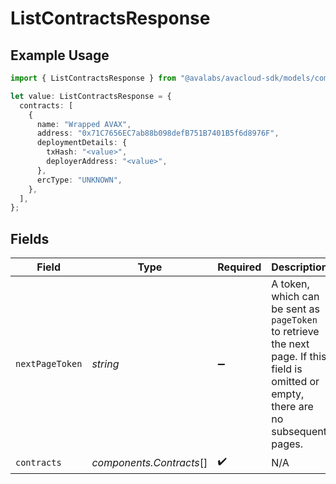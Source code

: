 # ListContractsResponse

## Example Usage

```typescript
import { ListContractsResponse } from "@avalabs/avacloud-sdk/models/components";

let value: ListContractsResponse = {
  contracts: [
    {
      name: "Wrapped AVAX",
      address: "0x71C7656EC7ab88b098defB751B7401B5f6d8976F",
      deploymentDetails: {
        txHash: "<value>",
        deployerAddress: "<value>",
      },
      ercType: "UNKNOWN",
    },
  ],
};
```

## Fields

| Field                                                                                                                                  | Type                                                                                                                                   | Required                                                                                                                               | Description                                                                                                                            |
| -------------------------------------------------------------------------------------------------------------------------------------- | -------------------------------------------------------------------------------------------------------------------------------------- | -------------------------------------------------------------------------------------------------------------------------------------- | -------------------------------------------------------------------------------------------------------------------------------------- |
| `nextPageToken`                                                                                                                        | *string*                                                                                                                               | :heavy_minus_sign:                                                                                                                     | A token, which can be sent as `pageToken` to retrieve the next page. If this field is omitted or empty, there are no subsequent pages. |
| `contracts`                                                                                                                            | *components.Contracts*[]                                                                                                               | :heavy_check_mark:                                                                                                                     | N/A                                                                                                                                    |